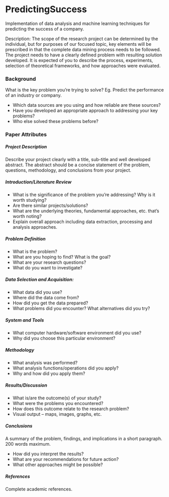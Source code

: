 # PredictingSuccess
Implementation of data analysis and machine learning techniques for predicting the success of a company.

Description: The scope of the research project can be determined by the 
individual, but for purposes of our focused topic, key elements will be 
prescribed in that the complete data mining process needs to be followed. 
The project needs to have a clearly defined problem with resulting solution 
developed. It is expected of you to describe the process, experiments, 
selection of theoretical frameworks, and how approaches were evaluated. 

### Background
What is the key problem you’re trying to solve? Eg. Predict the performance 
of an industry or company.

  * Which data sources are you using and how reliable are these sources?
  * Have you developed an appropriate approach to addressing your key problems?
  * Who else solved these problems before?
 
### Paper Attributes
##### Project Description
Describe your project clearly with a title, sub-title and well developed 
abstract. The abstract should be a concise statement of the problem, 
questions, methodology, and conclusions from your project.

##### Introduction/Literature Review
  * What is the significance of the problem you’re addressing? Why is it worth 
  studying?
  * Are there similar projects/solutions?
  * What are the underlying theories, fundamental approaches, etc. that’s 
  worth noting?
  * Explain overall approach including data extraction, processing and 
  analysis approaches.
 
##### Problem Definition
  * What is the problem?
  * What are you hoping to find? What is the goal?
  * What are your research questions?
  * What do you want to investigate?

##### Data Selection and Acquisition:
  * What data did you use?
  * Where did the data come from?
  * How did you get the data prepared?
  * What problems did you encounter? What alternatives did you try?

##### System and Tools
  * What computer hardware/software environment did you use?
  * Why did you choose this particular environment?

##### Methodology
  * What analysis was performed?
  * What analysis functions/operations did you apply?
  * Why and how did you apply them?

##### Results/Discussion
  * What is/are the outcome(s) of your study?
  * What were the problems you encountered?
  * How does this outcome relate to the research problem?
  * Visual output – maps, images, graphs, etc.

##### Conclusions
A summary of the problem, findings, and implications in a short paragraph.
200 words maximum.

  * How did you interpret the results?
  * What are your recommendations for future action?
  * What other approaches might be possible?
 
##### References

Complete academic references.
